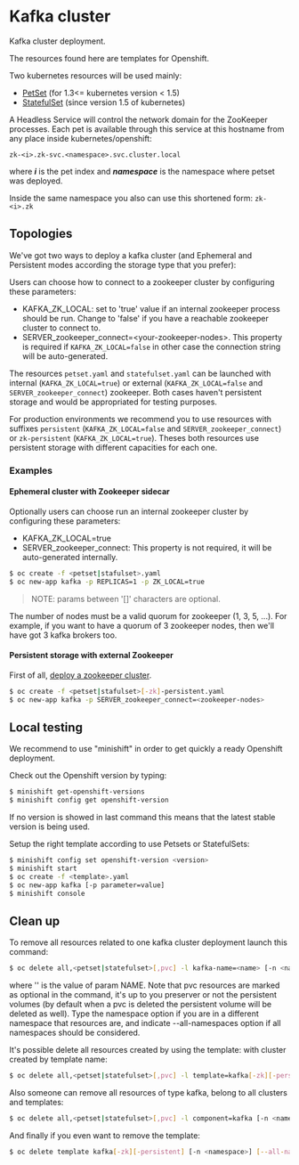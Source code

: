 # Kafka cluster

Kafka cluster deployment.

The resources found here are templates for Openshift.

Two kubernetes resources will be used mainly:

* [PetSet](https://kubernetes.io/docs/user-guide/petset/) (for 1.3<= kubernetes version < 1.5)
* [StatefulSet](https://kubernetes.io/docs/concepts/abstractions/controllers/statefulsets/) (since version 1.5 of kubernetes)

A Headless Service will control the network domain for the ZooKeeper processes.
Each pet is available through this service at this hostname from any place inside kubernetes/openshift:

`zk-<i>.zk-svc.<namespace>.svc.cluster.local`

where ***i*** is the pet index and ***namespace*** is the namespace where petset was deployed.

Inside the same namespace you also can use this shortened form: `zk-<i>.zk`

## Topologies

We've got two ways to deploy a kafka cluster (and Ephemeral and Persistent modes according the storage type that you prefer):

Users can choose how to connect to a zookeeper cluster by configuring these parameters:

* KAFKA_ZK_LOCAL: set to 'true' value if an internal zookeeper process should be run. Change to 'false' if you have a reachable zookeeper cluster to connect to.
* SERVER_zookeeper_connect=\<your-zookeeper-nodes\>. This property is required if `KAFKA_ZK_LOCAL=false` in other case the connection string will be auto-generated.

The resources `petset.yaml` and `statefulset.yaml` can be launched with internal (`KAFKA_ZK_LOCAL=true`) or external (`KAFKA_ZK_LOCAL=false` and `SERVER_zookeeper_connect`) zookeeper.
Both cases haven't persistent storage and would be appropriated for testing purposes.

For production environments we recommend you to use resources with suffixes `persistent` (`KAFKA_ZK_LOCAL=false` and `SERVER_zookeeper_connect`) or `zk-persistent` (`KAFKA_ZK_LOCAL=true`).
Theses both resources use persistent storage with different capacities for each one.

### Examples
#### Ephemeral cluster with Zookeeper sidecar

Optionally users can choose run an internal zookeeper cluster by configuring these parameters:

* KAFKA_ZK_LOCAL=true
* SERVER_zookeeper_connect: This property is not required, it will be auto-generated internally.

```bash
$ oc create -f <petset|stafulset>.yaml
$ oc new-app kafka -p REPLICAS=1 -p ZK_LOCAL=true
```

> NOTE: params between '[]' characters are optional.

The number of nodes must be a valid quorum for zookeeper (1, 3, 5, ...).
For example, if you want to have a quorum of 3 zookeeper nodes, then we'll have got 3 kafka brokers too.

#### Persistent storage with external Zookeeper

First of all, [deploy a zookeeper cluster](https://github.com/engapa/zookeeper-k8s-openshift).

```bash
$ oc create -f <petset|stafulset>[-zk]-persistent.yaml
$ oc new-app kafka -p SERVER_zookeeper_connect=<zookeeper-nodes>
```

## Local testing

We recommend to use "minishift" in order to get quickly a ready Openshift deployment.

Check out the Openshift version by typing:

```bash
$ minishift get-openshift-versions
$ minishift config get openshift-version
```

If no version is showed in last command this means that the latest stable version is being used.

Setup the right template according to use Petsets or StatefulSets:

```bash
$ minishift config set openshift-version <version>
$ minishift start
$ oc create -f <template>.yaml
$ oc new-app kafka [-p parameter=value]
$ minishift console
```

## Clean up

To remove all resources related to one kafka cluster deployment launch this command:

```sh
$ oc delete all,<petset|statefulset>[,pvc] -l kafka-name=<name> [-n <namespace>|--all-namespaces]
```
where '<name>' is the value of param NAME. Note that pvc resources are marked as optional in the command,
it's up to you preserver or not the persistent volumes (by default when a pvc is deleted the persistent volume will be deleted as well).
Type the namespace option if you are in a different namespace that resources are, and indicate --all-namespaces option if all namespaces should be considered.

It's possible delete all resources created by using the template:
with cluster created by template name:

```sh
$ oc delete all,<petset|statefulset>[,pvc] -l template=kafka[-zk][-persistent] [-n <namespace>] [--all-namespaces]
```

Also someone can remove all resources of type kafka, belong to all clusters and templates:

```sh
$ oc delete all,<petset|statefulset>[,pvc] -l component=kafka [-n <namespace>] [--all-namespaces]
```

And finally if you even want to remove the template:

```sh
$ oc delete template kafka[-zk][-persistent] [-n <namespace>] [--all-namespaces]
```






